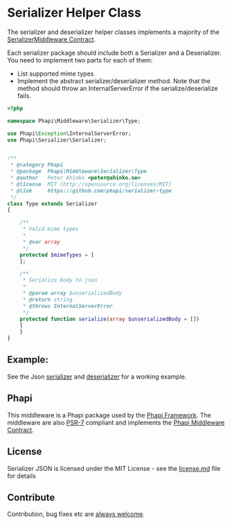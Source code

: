 # Serializer Helper Class
The serializer and deserializer helper classes implements a majority of the [SerializerMiddleware Contract](https://github.com/phapi/contract/blob/master/src/Phapi/Contract/Middleware/SerializerMiddleware.php).

Each serializer package should include both a Serializer and a Deserializer. You need to implement two parts for each of them:

- List supported mime types
- Implement the abstract serializer/deserializer method. Note that the method should throw an InternalServerError if the serialize/deserialize fails.

```php
<?php

namespace Phapi\Middleware\Serializer\Type;

use Phapi\Exception\InternalServerError;
use Phapi\Serializer\Serializer;


/**
 * @category Phapi
 * @package  Phapi\Middleware\Serializer\Type
 * @author   Peter Ahinko <peter@ahinko.se>
 * @license  MIT (http://opensource.org/licenses/MIT)
 * @link     https://github.com/phapi/serializer-type
 */
class Type extends Serializer
{

    /**
     * Valid mime types
     *
     * @var array
     */
    protected $mimeTypes = [
    ];

    /**
     * Serialize body to json
     *
     * @param array $unserializedBody
     * @return string
     * @throws InternalServerError
     */
    protected function serialize(array $unserializedBody = [])
    {
    }
}
```

## Example:
See the Json [serializer](https://github.com/phapi/serializer-json/blob/master/src/Phapi/Middleware/Serializer/Json/Json.php) and [deserializer](https://github.com/phapi/serializer-json/blob/master/src/Phapi/Middleware/Deserializer/Json/Json.php) for a working example.

## Phapi
This middleware is a Phapi package used by the [Phapi Framework](https://github.com/phapi/phapi). The middleware are also [PSR-7](https://github.com/php-fig/http-message) compliant and implements the [Phapi Middleware Contract](https://github.com/phapi/contract).

## License
Serializer JSON is licensed under the MIT License - see the [license.md](https://github.com/phapi/serializer-json/blob/master/license.md) file for details

## Contribute
Contribution, bug fixes etc are [always welcome](https://github.com/phapi/serializer-json/issues/new).
